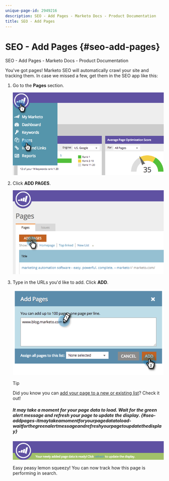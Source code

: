 ```yaml
---
unique-page-id: 2949216
description: SEO - Add Pages - Marketo Docs - Product Documentation
title: SEO - Add Pages
---
```


# SEO - Add Pages {#seo-add-pages}

SEO - Add Pages - Marketo Docs - Product Documentation

You've got pages! Marketo SEO will automatically crawl your site and tracking them. In case we missed a few, get them in the SEO app like this:

1. Go to the **Pages** section.

   ![](assets/image2014-9-18-12-3a55-3a19.png)

1. Click **ADD PAGES**. 

   ![](assets/image2014-9-18-12-3a55-3a53.png)

1. Type in the URLs you'd like to add. Click **ADD**.

   ![](assets/image2014-9-18-12-3a56-3a15.png)

   >[!TIP]
   >
   >Did you know you can [add your page to a new or existing list](../../../../../welcome-to-marketo-docs/product-docs/additional-apps/seo/understanding-seo/seo-managing-lists.md)? Check it out!

   ##### It may take a moment for your page data to load. Wait for the green alert message and refresh your page to update the display.  {#seo-addpages-itmaytakeamomentforyourpagedatatoload-waitforthegreenalertmessageandrefreshyourpagetoupdatethedisplay}

   ![](assets/image2014-9-18-12-3a57-3a10.png)

   Easy peasy lemon squeezy! You can now track how this page is performing in search.

